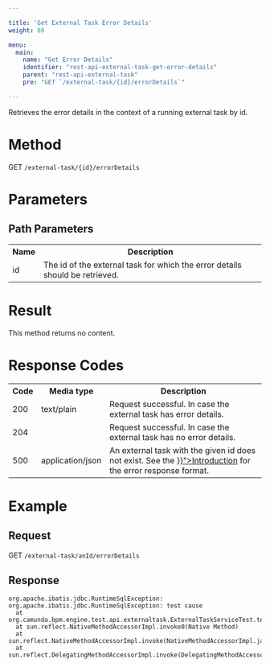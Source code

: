 ```yaml
---

title: 'Get External Task Error Details'
weight: 80

menu:
  main:
    name: "Get Error Details"
    identifier: "rest-api-external-task-get-error-details"
    parent: "rest-api-external-task"
    pre: "GET `/external-task/{id}/errorDetails`"

---
```



Retrieves the error details in the context of a running external task by id.

# Method

GET `/external-task/{id}/errorDetails`


# Parameters

## Path Parameters

<table class="table table-striped">
  <tr>
    <th>Name</th>
    <th>Description</th>
  </tr>
  <tr>
    <td>id</td>
    <td>The id of the external task for which the error details should be retrieved.</td>
  </tr>
</table>

# Result

This method returns no content.


# Response Codes

<table class="table table-striped">
  <tr>
    <th>Code</th>
    <th>Media type</th>
    <th>Description</th>
  </tr>
  <tr>
    <td>200</td>
    <td>text/plain</td>
    <td>Request successful. In case the external task has error details.</td>
  </tr>
  <tr>
    <td>204</td>
    <td></td>
    <td>Request successful. In case the external task has no error details.</td>
  </tr>
  <tr>
    <td>500</td>
    <td>application/json</td>
    <td>An external task with the given id does not exist. See the <a href="../../reference/rest/overview/_index.md#error-handling" >}}">Introduction</a> for the error response format.</td>
  </tr>
</table>

# Example

## Request

GET `/external-task/anId/errorDetails`

## Response

```shell script
org.apache.ibatis.jdbc.RuntimeSqlException: org.apache.ibatis.jdbc.RuntimeSqlException: test cause
  at org.camunda.bpm.engine.test.api.externaltask.ExternalTaskServiceTest.testHandleFailureWithErrorDetails(ExternalTaskServiceTest.java:1424)
  at sun.reflect.NativeMethodAccessorImpl.invoke0(Native Method)
  at sun.reflect.NativeMethodAccessorImpl.invoke(NativeMethodAccessorImpl.java:62)
  at sun.reflect.DelegatingMethodAccessorImpl.invoke(DelegatingMethodAccessorImpl.java:43)
```
